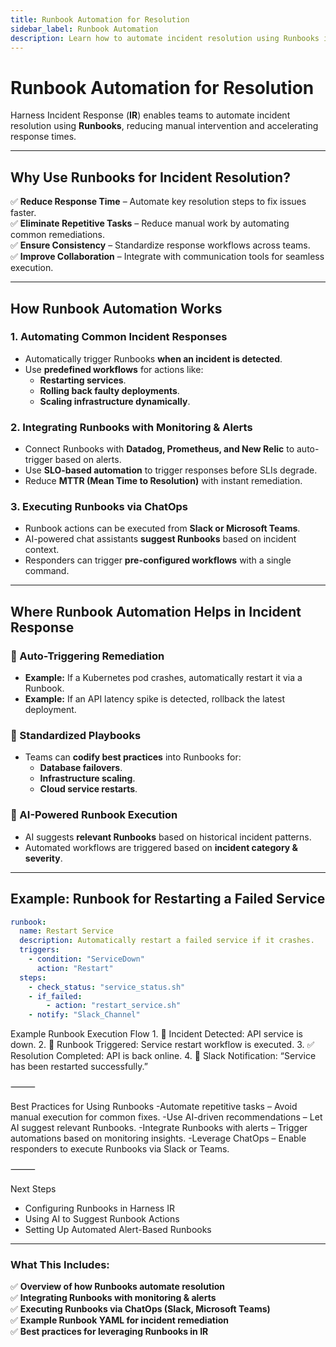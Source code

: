 ```yaml
---
title: Runbook Automation for Resolution
sidebar_label: Runbook Automation
description: Learn how to automate incident resolution using Runbooks in Harness Incident Response.
---
```


# Runbook Automation for Resolution

Harness Incident Response (**IR**) enables teams to automate incident resolution using **Runbooks**, reducing manual intervention and accelerating response times.

---

## Why Use Runbooks for Incident Resolution?

✅ **Reduce Response Time** – Automate key resolution steps to fix issues faster.  
✅ **Eliminate Repetitive Tasks** – Reduce manual work by automating common remediations.  
✅ **Ensure Consistency** – Standardize response workflows across teams.  
✅ **Improve Collaboration** – Integrate with communication tools for seamless execution.  

---

## How Runbook Automation Works

### **1. Automating Common Incident Responses**
- Automatically trigger Runbooks **when an incident is detected**.
- Use **predefined workflows** for actions like:
  - **Restarting services**.
  - **Rolling back faulty deployments**.
  - **Scaling infrastructure dynamically**.

### **2. Integrating Runbooks with Monitoring & Alerts**
- Connect Runbooks with **Datadog, Prometheus, and New Relic** to auto-trigger based on alerts.
- Use **SLO-based automation** to trigger responses before SLIs degrade.
- Reduce **MTTR (Mean Time to Resolution)** with instant remediation.

### **3. Executing Runbooks via ChatOps**
- Runbook actions can be executed from **Slack or Microsoft Teams**.
- AI-powered chat assistants **suggest Runbooks** based on incident context.
- Responders can trigger **pre-configured workflows** with a single command.

---

## Where Runbook Automation Helps in Incident Response

### **📌 Auto-Triggering Remediation**
- **Example:** If a Kubernetes pod crashes, automatically restart it via a Runbook.
- **Example:** If an API latency spike is detected, rollback the latest deployment.

### **📌 Standardized Playbooks**
- Teams can **codify best practices** into Runbooks for:
  - **Database failovers**.
  - **Infrastructure scaling**.
  - **Cloud service restarts**.

### **📌 AI-Powered Runbook Execution**
- AI suggests **relevant Runbooks** based on historical incident patterns.
- Automated workflows are triggered based on **incident category & severity**.

---

## Example: Runbook for Restarting a Failed Service

```yaml
runbook:
  name: Restart Service
  description: Automatically restart a failed service if it crashes.
  triggers:
    - condition: "ServiceDown"
      action: "Restart"
  steps:
    - check_status: "service_status.sh"
    - if_failed:
        - action: "restart_service.sh"
    - notify: "Slack_Channel"
```
Example Runbook Execution Flow
	1.	🚨 Incident Detected: API service is down.
	2.	🔄 Runbook Triggered: Service restart workflow is executed.
	3.	✅ Resolution Completed: API is back online.
	4.	📢 Slack Notification: “Service has been restarted successfully.”

⸻

Best Practices for Using Runbooks
-Automate repetitive tasks – Avoid manual execution for common fixes.
-Use AI-driven recommendations – Let AI suggest relevant Runbooks.
-Integrate Runbooks with alerts – Trigger automations based on monitoring insights.
-Leverage ChatOps – Enable responders to execute Runbooks via Slack or Teams.

⸻

Next Steps
- Configuring Runbooks in Harness IR
- Using AI to Suggest Runbook Actions
- Setting Up Automated Alert-Based Runbooks

---

### **What This Includes:**
✅ **Overview of how Runbooks automate resolution**  
✅ **Integrating Runbooks with monitoring & alerts**  
✅ **Executing Runbooks via ChatOps (Slack, Microsoft Teams)**  
✅ **Example Runbook YAML for incident remediation**  
✅ **Best practices for leveraging Runbooks in IR**  